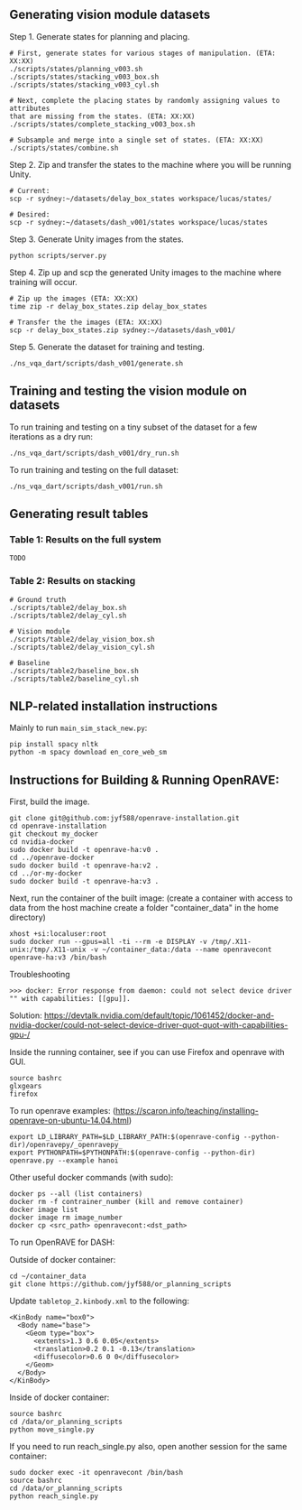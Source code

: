 ## Generating vision module datasets

Step 1. Generate states for planning and placing.

```
# First, generate states for various stages of manipulation. (ETA: XX:XX)
./scripts/states/planning_v003.sh
./scripts/states/stacking_v003_box.sh
./scripts/states/stacking_v003_cyl.sh

# Next, complete the placing states by randomly assigning values to attributes 
that are missing from the states. (ETA: XX:XX)
./scripts/states/complete_stacking_v003_box.sh

# Subsample and merge into a single set of states. (ETA: XX:XX)
./scripts/states/combine.sh
```

Step 2. Zip and transfer the states to the machine where you will be running 
Unity.

```
# Current:
scp -r sydney:~/datasets/delay_box_states workspace/lucas/states/

# Desired:
scp -r sydney:~/datasets/dash_v001/states workspace/lucas/states
```

Step 3. Generate Unity images from the states.

```
python scripts/server.py
```

Step 4. Zip up and scp the generated Unity images to the machine where training
will occur.

```
# Zip up the images (ETA: XX:XX)
time zip -r delay_box_states.zip delay_box_states

# Transfer the the images (ETA: XX:XX)
scp -r delay_box_states.zip sydney:~/datasets/dash_v001/
```

Step 5. Generate the dataset for training and testing.

```
./ns_vqa_dart/scripts/dash_v001/generate.sh
```

## Training and testing the vision module on datasets

To run training and testing on a tiny subset of the dataset for a few 
iterations as a dry run:

```
./ns_vqa_dart/scripts/dash_v001/dry_run.sh
```

To run training and testing on the full dataset:

```
./ns_vqa_dart/scripts/dash_v001/run.sh
```

## Generating result tables

### Table 1: Results on the full system

```
TODO
```

### Table 2: Results on stacking

```
# Ground truth
./scripts/table2/delay_box.sh
./scripts/table2/delay_cyl.sh

# Vision module
./scripts/table2/delay_vision_box.sh
./scripts/table2/delay_vision_cyl.sh

# Baseline
./scripts/table2/baseline_box.sh
./scripts/table2/baseline_cyl.sh
```

## NLP-related installation instructions

Mainly to run `main_sim_stack_new.py`:

```
pip install spacy nltk
python -m spacy download en_core_web_sm
```

## Instructions for Building & Running OpenRAVE:

First, build the image.

```
git clone git@github.com:jyf588/openrave-installation.git
cd openrave-installation
git checkout my_docker
cd nvidia-docker
sudo docker build -t openrave-ha:v0 .
cd ../openrave-docker
sudo docker build -t openrave-ha:v2 .
cd ../or-my-docker
sudo docker build -t openrave-ha:v3 .
```

Next, run the container of the built image:
(create a container with access to data from the host machine create a folder "container_data" in the home directory)

```
xhost +si:localuser:root
sudo docker run --gpus=all -ti --rm -e DISPLAY -v /tmp/.X11-unix:/tmp/.X11-unix -v ~/container_data:/data --name openravecont openrave-ha:v3 /bin/bash
```

Troubleshooting
```
>>> docker: Error response from daemon: could not select device driver "" with capabilities: [[gpu]].
```
Solution: https://devtalk.nvidia.com/default/topic/1061452/docker-and-nvidia-docker/could-not-select-device-driver-quot-quot-with-capabilities-gpu-/

Inside the running container, see if you can use Firefox and openrave with GUI.
```
source bashrc
glxgears
firefox
```

To run openrave examples: (https://scaron.info/teaching/installing-openrave-on-ubuntu-14.04.html)
```
export LD_LIBRARY_PATH=$LD_LIBRARY_PATH:$(openrave-config --python-dir)/openravepy/_openravepy_
export PYTHONPATH=$PYTHONPATH:$(openrave-config --python-dir)
openrave.py --example hanoi
```

Other useful docker commands (with sudo): 

```
docker ps --all (list containers)
docker rm -f contrainer_number (kill and remove container)
docker image list
docker image rm image_number
docker cp <src_path> openravecont:<dst_path>
```

To run OpenRAVE for DASH:

Outside of docker container:
```
cd ~/container_data
git clone https://github.com/jyf588/or_planning_scripts
```

Update `tabletop_2.kinbody.xml` to the following:

```
<KinBody name="box0">
  <Body name="base">
    <Geom type="box">
      <extents>1.3 0.6 0.05</extents>
      <translation>0.2 0.1 -0.13</translation>
      <diffusecolor>0.6 0 0</diffusecolor>
    </Geom>
  </Body>
</KinBody>
```

Inside of docker container:
```
source bashrc
cd /data/or_planning_scripts
python move_single.py
```

If you need to run reach_single.py also, open another session for the same 
container:
```
sudo docker exec -it openravecont /bin/bash
source bashrc
cd /data/or_planning_scripts
python reach_single.py
```
